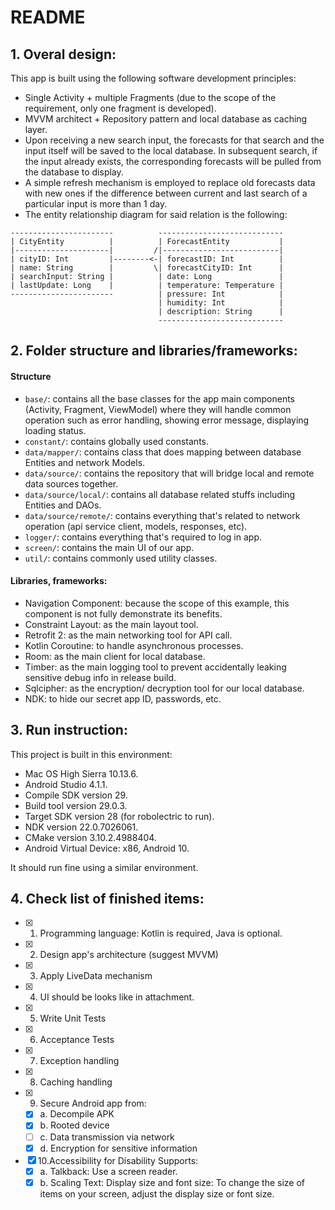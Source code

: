 # README

## 1. Overal design:

This app is built using the following software development principles:
- Single Activity + multiple Fragments (due to the scope of the requirement, only one fragment is developed).
- MVVM architect + Repository pattern and local database as caching layer.
- Upon receiving a new search input, the forecasts for that search and the input itself will be saved to the local database. In subsequent search, if the input already exists, the corresponding forecasts will be pulled from the database to display.
- A simple refresh mechanism is employed to replace old forecasts data with new ones if the difference between current and last search of a particular input is more than 1 day.
- The entity relationship diagram for said relation is the following:

```
-----------------------          ----------------------------
| CityEntity          |          | ForecastEntity           |
|---------------------|         /|--------------------------|
| cityID: Int         |--------<-| forecastID: Int          |
| name: String        |         \| forecastCityID: Int      |
| searchInput: String |          | date: Long               |
| lastUpdate: Long    |          | temperature: Temperature |
-----------------------          | pressure: Int            |
                                 | humidity: Int            |
                                 | description: String      |
                                 ----------------------------

```

## 2. Folder structure and libraries/frameworks:

#### Structure

- `base/`: contains all the base classes for the app main components (Activity, Fragment, ViewModel) where they will handle common operation such as error handling, showing error message, displaying loading status.
- `constant/`: contains globally used constants.
- `data/mapper/`: contains class that does mapping between database Entities and network Models.
- `data/source/`: contains the repository that will bridge local and remote data sources together.
- `data/source/local/`: contains all database related stuffs including Entities and DAOs.
- `data/source/remote/`: contains everything that's related to network operation (api service client, models, responses, etc).
- `logger/`: contains everything that's required to log in app.
- `screen/`: contains the main UI of our app.
- `util/`: contains commonly used utility classes.

#### Libraries, frameworks:
- Navigation Component: because the scope of this example, this component is not fully demonstrate its benefits.
- Constraint Layout: as the main layout tool.
- Retrofit 2: as the main networking tool for API call.
- Kotlin Coroutine: to handle asynchronous processes.
- Room: as the main client for local database.
- Timber: as the main logging tool to prevent accidentally leaking sensitive debug info in release build.
- Sqlcipher: as the encryption/ decryption tool for our local database.
- NDK: to hide our secret app ID, passwords, etc.

## 3. Run instruction:

This project is built in this environment:
- Mac OS High Sierra 10.13.6.
- Android Studio 4.1.1.
- Compile SDK version 29.
- Build tool version 29.0.3.
- Target SDK version 28 (for robolectric to run).
- NDK version 22.0.7026061.
- CMake version 3.10.2.4988404.
- Android Virtual Device: x86, Android 10.

It should run fine using a similar environment.

## 4. Check list of finished items:

- [x] 1. Programming language: Kotlin is required, Java is optional.
- [x] 2. Design app's architecture (suggest MVVM)
- [x] 3. Apply LiveData mechanism
- [x] 4. UI should be looks like in attachment.
- [x] 5. Write Unit Tests
- [x] 6. Acceptance Tests
- [x] 7. Exception handling
- [x] 8. Caching handling
- [x] 9. Secure Android app from:
  - [x] a. Decompile APK
  - [x] b. Rooted device
  - [ ] c. Data transmission via network
  - [x] d. Encryption for sensitive information
- [x] 10.Accessibility for Disability Supports:
  - [x] a. Talkback: Use a screen reader.
  - [x] b. Scaling Text: Display size and font size: To change the size of items on your screen,
adjust the display size or font size.
